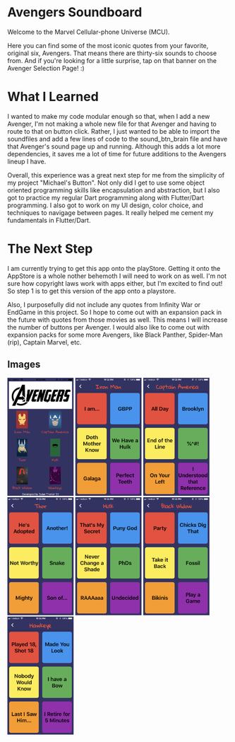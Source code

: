 # Avengers Soundboard
Welcome to the Marvel Cellular-phone Universe (MCU).

Here you can find some of the most iconic quotes from your favorite, original six, Avengers. That means there are thirty-six sounds to choose from. And if you're looking for a little surprise, tap on that banner on the Avenger Selection Page! :)

# What I Learned
I wanted to make my code modular enough so that, when I add a new Avenger, I'm not making a whole new file for that Avenger and having to route to that on button click. Rather, I just wanted to be able to import the soundfiles and add a few lines of code to the sound_btn_brain file and have that Avenger's sound page up and running. Although this adds a lot more dependencies, it saves me a lot of time for future additions to the Avengers lineup I have.

Overall, this experience was a great next step for me from the simplicity of my project "Michael's Button". Not only did I get to use some object oriented programming skills like encapsulation and abstraction, but I also got to practice my regular Dart programming along with Flutter/Dart programming. I also got to work on my UI design, color choice, and techniques to navigage between pages. It really helped me cement my fundamentals in Flutter/Dart.

# The Next Step
I am currently trying to get this app onto the playStore. Getting it onto the AppStore is a whole nother behemoth I will need to work on as well. I'm not sure how copyright laws work with apps either, but I'm excited to find out! So step 1 is to get this version of the app onto a playstore.

Also, I purposefully did not include any quotes from Infinity War or EndGame in this project. So I hope to come out with an expansion pack in the future with quotes from those movies as well. This means I will increase the number of buttons per Avenger. I would also like to come out with expansion packs for some more Avengers, like Black Panther, Spider-Man (rip), Captain Marvel, etc.

## Images
<img src="/readme_images/characterSelect.png" alt="Character Selection Screen" width="150"/> 
<img src="/readme_images/ironman.png" alt="Iron Man Quotes" width="150"/> 
<img src="/readme_images/captainamerica.png" alt="Captain America Quotes" width="150"/> 
<img src="/readme_images/thor.png" alt="Thor Quotes" width="150"/> 
<img src="/readme_images/hulk.png" alt="Hulk Quotes" width="150"/> 
<img src="/readme_images/blackwidow.png" alt="Black Widow Quotes" width="150"/> 
<img src="/readme_images/hawkeye.png" alt="Hawkeye Quotes" width="150"/> 
